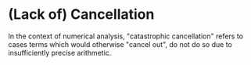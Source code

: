 # (Lack of) Cancellation

In the context of numerical analysis, "catastrophic cancellation" refers to
cases terms which would otherwise "cancel out", do not do so due to
insufficiently precise arithmetic.
